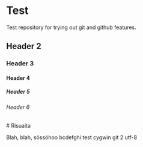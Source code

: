 ﻿# Test

Test repository for trying out git and github features.

## Header 2
### Header 3
#### Header 4
##### Header 5
###### Header 6

\# Risuaita

Blah, blah, sössöhoo bcdefghi test cygwin git 2
utf-8